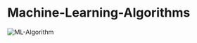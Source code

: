 # Machine-Learning-Algorithms

![ML-Algorithm](https://user-images.githubusercontent.com/30755050/173197227-76fbf99e-da38-47ca-973d-5f423798b598.png)

